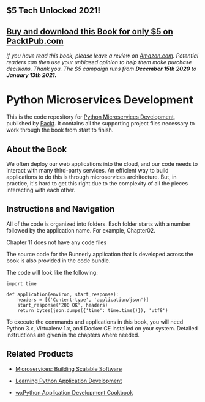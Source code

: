 ## $5 Tech Unlocked 2021!
[Buy and download this Book for only $5 on PacktPub.com](https://www.packtpub.com/product/python-microservices-development/9781785881114)
-----
*If you have read this book, please leave a review on [Amazon.com](https://www.amazon.com/gp/product/1785881116).     Potential readers can then use your unbiased opinion to help them make purchase decisions. Thank you. The $5 campaign         runs from __December 15th 2020__ to __January 13th 2021.__*

# Python Microservices Development
This is the code repository for [Python Microservices Development](https://www.packtpub.com/web-development/python-microservices-development?utm_source=github&utm_medium=repository&utm_campaign=9781785881114), published by [Packt](https://www.packtpub.com/?utm_source=github). It contains all the supporting project files necessary to work through the book from start to finish.
## About the Book
We often deploy our web applications into the cloud, and our code needs to interact with many third-party services. An efficient way to build applications to do this is through microservices architecture. But, in practice, it's hard to get this right due to the complexity of all the pieces interacting with each other.


## Instructions and Navigation
All of the code is organized into folders. Each folder starts with a number followed by the application name. For example, Chapter02.

Chapter 11 does not have any code files

The source code for the Runnerly application that is developed across the book is also provided in the code bundle.

The code will look like the following:
```
import time

def application(environ, start_response):
    headers = [('Content-type', 'application/json')]
    start_response('200 OK', headers)
    return bytes(json.dumps({'time': time.time()}), 'utf8')
```

To execute the commands and applications in this book, you will need Python 3.x, Virtualenv 1.x, and Docker CE installed on your system. Detailed instructions are given in the chapters where needed.

## Related Products
* [Microservices: Building Scalable Software](https://www.packtpub.com/application-development/microservices-building-scalable-software?utm_source=github&utm_medium=repository&utm_campaign=9781787285835)

* [Learning Python Application Development](https://www.packtpub.com/application-development/learning-python-application-development?utm_source=github&utm_medium=repository&utm_campaign=9781785889196)

* [wxPython Application Development Cookbook](https://www.packtpub.com/application-development/wxpython-application-development-cookbook?utm_source=github&utm_medium=repository&utm_campaign=9781785287732)
